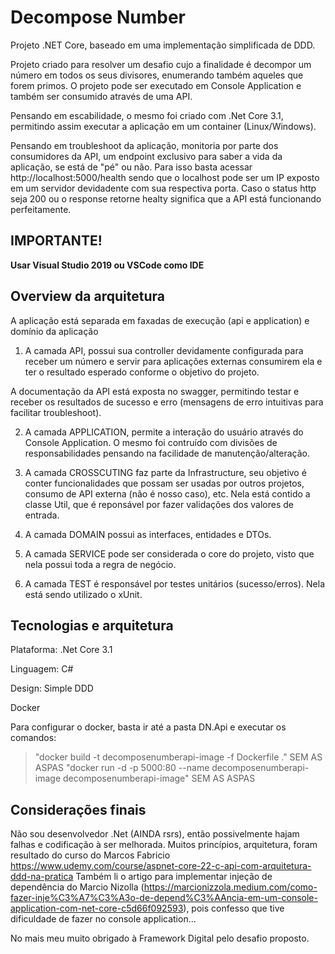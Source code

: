 # Decompose Number


Projeto .NET Core, baseado em uma implementação simplificada de DDD.


Projeto criado para resolver um desafio cujo a finalidade é decompor um número em todos os seus divisores, enumerando também aqueles que forem primos.
O projeto pode ser executado em Console Application e também ser consumido através de uma API.

Pensando em escabilidade, o mesmo foi criado com .Net Core 3.1, permitindo assim executar a aplicação em um container (Linux/Windows).

Pensando em troubleshoot da aplicação, monitoria por parte dos consumidores da API, um endpoint exclusivo para saber a vida da aplicação, se está de "pé" ou não.
Para isso basta acessar http://localhost:5000/health sendo que o localhost pode ser um IP exposto em um servidor devidadente com sua respectiva porta.
Caso o status http seja 200 ou o response retorne healty significa que a API está funcionando perfeitamente.

## IMPORTANTE!
**Usar Visual Studio 2019 ou VSCode como IDE**

## Overview da arquitetura 
A aplicação está separada em faxadas de execução (api e application) e domínio da aplicação

1) A camada API, possui sua controller devidamente configurada para receber um número e servir para aplicações externas consumirem ela e ter o resultado esperado conforme o objetivo do projeto.

A documentação da API está exposta no swagger, permitindo testar e receber os resultados de sucesso e erro (mensagens de erro intuitivas para facilitar troubleshoot).

2) A camada APPLICATION, permite a interação do usuário através do Console Application. O mesmo foi contruído com divisões de responsabilidades pensando na facilidade de manutenção/alteração.

3) A camada CROSSCUTING faz parte da Infrastructure, seu objetivo é conter funcionalidades que possam ser usadas por outros projetos, consumo de API externa (não é nosso caso), etc. Nela está contido a classe Util, que é reponsável por fazer validações dos valores de entrada.

4) A camada DOMAIN possui as interfaces, entidades e DTOs.

5) A camada SERVICE pode ser considerada o core do projeto, visto que nela possui toda a regra de negócio. 

6) A camada TEST é responsável por testes unitários (sucesso/erros). Nela está sendo utilizado o xUnit.

## Tecnologias e arquitetura
Plataforma: .Net Core 3.1

Linguagem: C# 

Design: Simple DDD

Docker

Para configurar o docker, basta ir até a pasta DN.Api e executar os comandos:
> "docker build -t decomposenumberapi-image -f Dockerfile ." SEM AS ASPAS
> "docker run -d -p 5000:80 --name decomposenumberapi-image decomposenumberapi-image" SEM AS ASPAS

## Considerações finais

Não sou desenvolvedor .Net (AINDA rsrs), então possivelmente hajam falhas e codificação à ser melhorada.
Muitos princípios, arquitetura, foram resultado do curso do Marcos Fabricio https://www.udemy.com/course/aspnet-core-22-c-api-com-arquitetura-ddd-na-pratica
Também li o artigo para implementar injeção de dependência do Marcio Nizolla (https://marcionizzola.medium.com/como-fazer-inje%C3%A7%C3%A3o-de-depend%C3%AAncia-em-um-console-application-com-net-core-c5d66f092593), pois confesso que tive dificuldade de fazer no console application...

No mais meu muito obrigado à Framework Digital pelo desafio proposto.

